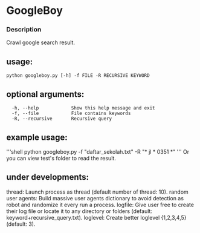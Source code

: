 GoogleBoy
==================

### Description
Crawl google search result.


usage:
---------
```shell
python googleboy.py [-h] -f FILE -R RECURSIVE KEYWORD
```

optional arguments:
---------
```shell
  -h, --help            Show this help message and exit
  -f, --file            File contains keywords
  -R, --recursive       Recursive query
```

example usage:
---------
'''shell
python googleboy.py -f "daftar_sekolah.txt" -R "* jl * 0351 *"
'''
Or you can view test's folder to read the result.

under developments:
---------
thread: Launch process as thread (default number of thread: 10).
random user agents: Build massive user agents dictionary to avoid detection as robot and randomize it every run a process.
logfile: Give user free to create their log file or locate it to any directory or folders (default: keyword+recursive_query.txt).
loglevel: Create better loglevel {1,2,3,4,5} (default: 3).
